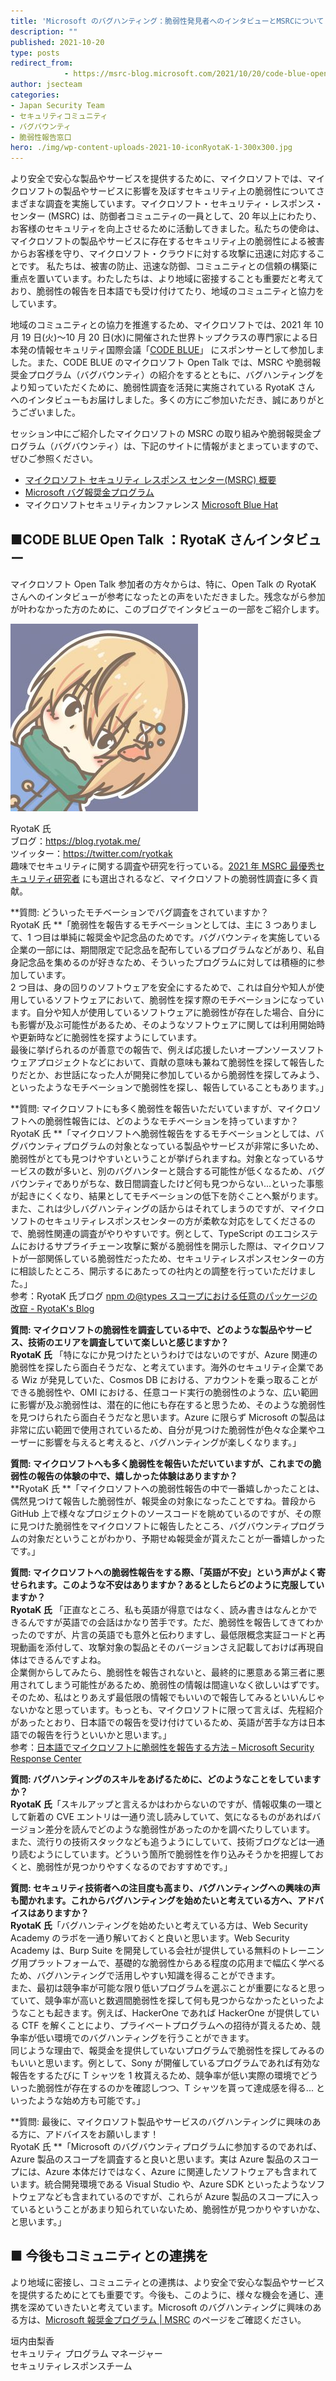 ```yaml
---
title: 'Microsoft のバグハンティング：脆弱性発見者へのインタビューとMSRCについて ～ CODE BLUE Open Talkより'
description: ""
published: 2021-10-20
type: posts
redirect_from:
            - https://msrc-blog.microsoft.com/2021/10/20/code-blue-open-talk/
author: jsecteam
categories:
- Japan Security Team
- セキュリティコミュニティ
- バグバウンティ
- 脆弱性報告窓口
hero: ./img/wp-content-uploads-2021-10-iconRyotaK-1-300x300.jpg
---
```

<!-- wp:paragraph -->

より安全で安心な製品やサービスを提供するために、マイクロソフトでは、マイクロソフトの製品やサービスに影響を及ぼすセキュリティ上の脆弱性についてさまざまな調査を実施しています。マイクロソフト・セキュリティ・レスポンス・センター (MSRC) は、防御者コミュニティの一員として、20 年以上にわたり、お客様のセキュリティを向上させるために活動してきました。私たちの使命は、マイクロソフトの製品やサービスに存在するセキュリティ上の脆弱性による被害からお客様を守り、マイクロソフト・クラウドに対する攻撃に迅速に対応することです。 私たちは、被害の防止、迅速な防御、コミュニティとの信頼の構築に重点を置いています。わたしたちは、より地域に密接することも重要だと考えており、脆弱性の報告を日本語でも受け付けてたり、地域のコミュニティと協力をしています。

<!-- /wp:paragraph -->

<!-- wp:paragraph -->

地域のコミュニティとの協力を推進するため、マイクロソフトでは、2021 年 10 月 19 日(火)〜10 月 20 日(水)に開催された世界トップクラスの専門家による日本発の情報セキュリティ国際会議「[CODE BLUE](https://codeblue.jp/2021/)」 にスポンサーとして参加しました。また、CODE BLUE のマイクロソフト Open Talk では、MSRC や脆弱報奨金プログラム（バグバウンティ）の紹介をするとともに、バグハンティングをより知っていただくために、脆弱性調査を活発に実施されている RyotaK さん へのインタビューもお届けしました。多くの方にご参加いただき、誠にありがとうございました。

<!-- /wp:paragraph -->

<!-- wp:paragraph -->

セッション中にご紹介したマイクロソフトの MSRC の取り組みや脆弱報奨金プログラム（バグバウンティ）は、下記のサイトに情報がまとまっていますので、ぜひご参照ください。

<!-- /wp:paragraph -->

<!-- wp:list -->

- [マイクロソフト セキュリティ レスポンス センター(MSRC) 概要](https://www.microsoft.com/ja-jp/msrc)
- [Microsoft バグ報奨金プログラム](https://www.microsoft.com/ja-jp/msrc/bounty?rtc=1)
- マイクロソフトセキュリティカンファレンス [Microsoft Blue Hat](https://www.microsoft.com/bluehat/)

<!-- /wp:list -->

<!-- wp:spacer {"height":30} -->

<!-- /wp:spacer -->

<!-- wp:heading -->

## ■CODE BLUE Open Talk ：RyotaK さんインタビュー

<!-- /wp:heading -->

<!-- wp:paragraph -->

マイクロソフト Open Talk 参加者の方々からは、特に、Open Talk の RyotaK さんへのインタビューが参考になったとの声をいただきました。残念ながら参加が叶わなかった方のために、このブログでインタビューの一部をご紹介します。

<!-- /wp:paragraph -->

<!-- wp:media-text {"mediaId":13470,"mediaLink":"https:\/\/msrc-blog.microsoft.com\/?attachment_id=13470","mediaType":"image","mediaWidth":15,"mediaSizeSlug":"medium","imageFill":false} -->

![RyotaK](./img/wp-content-uploads-2021-10-iconRyotaK-1-300x300.jpg)

<!-- wp:paragraph -->

RyotaK 氏  
ブログ：<https://blog.ryotak.me/>  
ツイッター：<https://twitter.com/ryotkak>  
趣味でセキュリティに関する調査や研究を行っている。[2021 年 MSRC 最優秀セキュリティ研究者](https://msrc-blog.microsoft.com/2021/08/04/20210805_2021mvr/) にも選出されるなど、マイクロソフトの脆弱性調査に多く貢献。

<!-- /wp:paragraph -->

<!-- /wp:media-text -->

<!-- wp:paragraph -->

**質問: どういったモチベーションでバグ調査をされていますか？  
RyotaK 氏 **「脆弱性を報告するモチベーションとしては、主に 3 つありまして、1 つ目は単純に報奨金や記念品のためです。バグバウンティを実施している企業の一部には、期間限定で記念品を配布しているプログラムなどがあり、私自身記念品を集めるのが好きなため、そういったプログラムに対しては積極的に参加しています。  
2 つ目は、身の回りのソフトウェアを安全にするためで、これは自分や知人が使用しているソフトウェアにおいて、脆弱性を探す際のモチベーションになっています。自分や知人が使用しているソフトウェアに脆弱性が存在した場合、自分にも影響が及ぶ可能性があるため、そのようなソフトウェアに関しては利用開始時や更新時などに脆弱性を探すようにしています。  
最後に挙げられるのが善意での報告で、例えば応援したいオープンソースソフトウェアプロジェクトなどにおいて、貢献の意味も兼ねて脆弱性を探して報告したりだとか、お世話になった人が開発に参加しているから脆弱性を探してみよう、といったようなモチベーションで脆弱性を探し、報告していることもあります。」

<!-- /wp:paragraph -->

<!-- wp:paragraph -->

**質問: マイクロソフトにも多く脆弱性を報告いただいていますが、マイクロソフトへの脆弱性報告には、どのようなモチベーションを持っていますか？  
RyotaK 氏 **「マイクロソフトへ脆弱性報告をするモチベーションとしては、バグバウンティプログラムの対象となっている製品やサービスが非常に多いため、脆弱性がとても見つけやすいということが挙げられますね。対象となっているサービスの数が多いと、別のバグハンターと競合する可能性が低くなるため、バグバウンティでありがちな、数日間調査したけど何も見つからない...といった事態が起きにくくなり、結果としてモチベーションの低下を防ぐことへ繋がります。  
また、これは少しバグハンティングの話からはそれてしまうのですが、マイクロソフトのセキュリティレスポンスセンターの方が柔軟な対応をしてくださるので、脆弱性関連の調査がやりやすいです。例として、TypeScript のエコシステムにおけるサプライチェーン攻撃に繋がる脆弱性を開示した際は、マイクロソフトが一部関係している脆弱性だったため、セキュリティレスポンスセンターの方に相談したところ、開示するにあたっての社内との調整を行っていただけました。」  
参考：RyotaK 氏ブログ [npm の@types スコープにおける任意のパッケージの改竄 - RyotaK's Blog](https://blog.ryotak.me/post/definitelytyped-tamper-with-arbitrary-packages/)

<!-- /wp:paragraph -->

<!-- wp:paragraph -->

**質問: マイクロソフトの脆弱性を調査している中で、どのような製品やサービス、技術のエリアを調査していて楽しいと感じますか？**  
**RyotaK 氏** 「特になにか見つけたというわけではないのですが、Azure 関連の脆弱性を探したら面白そうだな、と考えています。海外のセキュリティ企業である Wiz が発見していた、Cosmos DB における、アカウントを乗っ取ることができる脆弱性や、OMI における、任意コード実行の脆弱性のような、広い範囲に影響が及ぶ脆弱性は、潜在的に他にも存在すると思うため、そのような脆弱性を見つけられたら面白そうだなと思います。Azure に限らず Microsoft の製品は非常に広い範囲で使用されているため、自分が見つけた脆弱性が色々な企業やユーザーに影響を与えると考えると、バグハンティングが楽しくなります。」

<!-- /wp:paragraph -->

<!-- wp:paragraph -->

**質問: マイクロソフトへも多く脆弱性を報告いただいていますが、これまでの脆弱性の報告の体験の中で、嬉しかった体験はありますか？**  
**RyotaK 氏 **「マイクロソフトへの脆弱性報告の中で一番嬉しかったことは、偶然見つけて報告した脆弱性が、報奨金の対象になったことですね。普段から GitHub 上で様々なプロジェクトのソースコードを眺めているのですが、その際に見つけた脆弱性をマイクロソフトに報告したところ、バグバウンティプログラムの対象だということがわかり、予期せぬ報奨金が貰えたことが一番嬉しかったです。」

<!-- /wp:paragraph -->

<!-- wp:paragraph -->

**質問: マイクロソフトへの脆弱性報告をする際、「英語が不安」という声がよく寄せられます。このような不安はありますか？あるとしたらどのように克服していますか？**  
**RyotaK 氏** 「正直なところ、私も英語が得意ではなく、読み書きはなんとかできるんですが英語での会話はかなり苦手です。ただ、脆弱性を報告してきてわかったのですが、片言の英語でも意外と伝わりますし、最低限概念実証コードと再現動画を添付して、攻撃対象の製品とそのバージョンさえ記載しておけば再現自体はできるんですよね。  
企業側からしてみたら、脆弱性を報告されないと、最終的に悪意ある第三者に悪用されてしまう可能性があるため、脆弱性の情報は間違いなく欲しいはずです。そのため、私はとりあえず最低限の情報でもいいので報告してみるといいんじゃないかなと思っています。もっとも、マイクロソフトに限って言えば、先程紹介があったとおり、日本語での報告を受け付けているため、英語が苦手な方は日本語での報告を行うといいかと思います。」  
参考：[日本語でマイクロソフトに脆弱性を報告する方法 – Microsoft Security Response Center](https://msrc-blog.microsoft.com/2019/10/30/vulnerabilityresponsecenter/)

<!-- /wp:paragraph -->

<!-- wp:paragraph -->

**質問: バグハンティングのスキルをあげるために、どのようなことをしていますか？**  
**RyotaK 氏**「スキルアップと言えるかはわからないのですが、情報収集の一環として新着の CVE エントリは一通り流し読みしていて、気になるものがあればバージョン差分を読んでどのような脆弱性があったのかを調べたりしています。  
また、流行りの技術スタックなども追うようにしていて、技術ブログなどは一通り読むようにしています。どういう箇所で脆弱性を作り込みそうかを把握しておくと、脆弱性が見つかりやすくなるのでおすすめです。」

<!-- /wp:paragraph -->

<!-- wp:paragraph -->

**質問: セキュリティ技術者への注目度も高まり、バグハンティングへの興味の声も聞かれます。これからバグハンティングを始めたいと考えている方へ、アドバイスはありますか？  
RyotaK 氏**「バグハンティングを始めたいと考えている方は、Web Security Academy のラボを一通り解いておくと良いと思います。Web Security Academy は、Burp Suite を開発している会社が提供している無料のトレーニング用プラットフォームで、基礎的な脆弱性からある程度の応用まで幅広く学べるため、バグハンティングで活用しやすい知識を得ることができます。  
また、最初は競争率が可能な限り低いプログラムを選ぶことが重要になると思っていて、競争率が高いと数週間脆弱性を探して何も見つからなかったといったようなことも起きます。例えば、HackerOne であれば HackerOne が提供している CTF を解くことにより、プライベートプログラムへの招待が貰えるため、競争率が低い環境でのバグハンティングを行うことができます。  
同じような理由で、報奨金を提供していないプログラムで脆弱性を探してみるのもいいと思います。例として、Sony が開催しているプログラムであれば有効な報告をするたびに T シャツを 1 枚貰えるため、競争率が低い実際の環境でどういった脆弱性が存在するのかを確認しつつ、T シャツを貰って達成感を得る... といったような始め方も可能です。」

<!-- /wp:paragraph -->

<!-- wp:paragraph -->

**質問: 最後に、マイクロソフト製品やサービスのバグハンティングに興味のある方に、アドバイスをお願いします！  
RyotaK 氏 **「Microsoft のバグバウンティプログラムに参加するのであれば、Azure 製品のスコープを調査すると良いと思います。実は Azure 製品のスコープには、Azure 本体だけではなく、Azure に関連したソフトウェアも含まれています。統合開発環境である Visual Studio や、Azure SDK といったようなソフトウェアなども含まれているのですが、これらが Azure 製品のスコープに入っているということがあまり知られていないため、脆弱性が見つかりやすいかな、と思います。」

<!-- /wp:paragraph -->

<!-- wp:spacer {"height":20} -->

<!-- /wp:spacer -->

<!-- wp:heading -->

## ■ 今後もコミュニティとの連携を

<!-- /wp:heading -->

<!-- wp:paragraph -->

より地域に密接し、コミュニティとの連携は、より安全で安心な製品やサービスを提供するためにとても重要です。今後も、このように、様々な機会を通じ、連携を深めていきたいと考えています。Microsoft のバグハンティングに興味のある方は、[Microsoft 報奨金プログラム | MSRC](https://www.microsoft.com/ja-jp/msrc/bounty) のページをご確認ください。

<!-- /wp:paragraph -->

<!-- wp:paragraph -->

垣内由梨香  
セキュリティ プログラム マネージャー  
セキュリティレスポンスチーム

<!-- /wp:paragraph -->

<!-- wp:paragraph -->

<!-- /wp:paragraph -->
